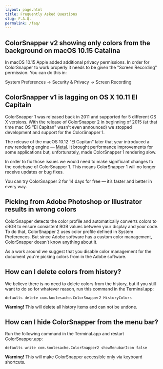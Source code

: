 ```yaml
---
layout: page.html
title: Frequently Asked Questions
slug: F.A.Q.
permalink: /faq/
---
```


## ColorSnapper v2 showing only colors from the background on macOS 10.15 Catalina

In macOS 10.15 Apple added additional privacy permissions. In order for
ColorSnapper to work properly it needs to be given the "Screen Recording"
permission. You can do this in:

System Preferences → Security & Privacy → Screen Recording

## ColorSnapper v1 is lagging on OS X 10.11 El Capitain

ColorSnapper 1 was released back in 2011 and supported for 5 different OS X
versions. With the release of ColorSnapper 2 in beginning of 2015 (at that time
mac OS "El Capitan" wasn't even announced) we stopped development and support
for the ColorSnapper 1.

The release of the macOS 10.12 "El Capitan" later that year introduced a new
rendering engine — [Metal](https://developer.apple.com/metal/). It brought
performance improvements for some applications but, unfortunately, made
ColorSnapper 1 rendering slow.

In order to fix those issues we would need to make significant changes to the
codebase of ColorSnapper 1. This means ColorSnapper 1 will no longer receive
updates or bug fixes.

You can try ColorSnapper 2 for 14 days for free — it’s faster and better in
every way.

## Picking from Adobe Photoshop or Illustrator results in wrong colors

ColorSnapper detects the color profile and automatically converts colors to sRGB
to ensure consistent RGB values between your display and your code. To do that,
ColorSnapper 2 uses color profile defined in System Preferences. But since Adobe
software has a custom color management, ColorSnapper doesn’t know anything about
it.

As a work around we suggest that you disable color management for the document
you're picking colors from in the Adobe software.

## How can I delete colors from history?

We believe there is no need to delete colors from the history, but if you still
want to do so for whatever reason, run this command in the Terminal.app:

```
defaults delete com.koolesache.ColorSnapper2 HistoryColors
```

**Warning!** This will delete all history items and can not be undone.

## How can I hide ColorSnapper from the menu bar?

Run the following command in the Terminal.app and restart ColorSnapper.app:

```
defaults write com.koolesache.ColorSnapper2 showMenubarIcon false
```

**Warning!** This will make ColorSnapper accessible only via keyboard shortcuts.
